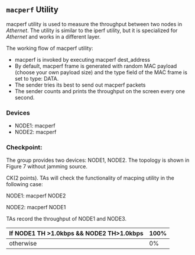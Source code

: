 ## `macperf` Utility

macperf utility is used to measure the throughput between two nodes in _Athernet_. The utility is similar to the iperf utility, but it is specialized for _Athernet_ and works in a different layer.

The working flow of macperf utility:

- macperf is invoked by executing macperf dest\_address
- By default, macperf frame is generated with random MAC payload (choose your own payload size) and the type field of the MAC frame is set to type: DATA.
- The sender tries its best to send out macperf packets
- The sender counts and prints the throughput on the screen every one second.

### Devices
- NODE1: macperf
- NODE2: macperf

### Checkpoint:

The group provides two devices: NODE1, NODE2. The topology is shown in Figure 7 without jamming source.

CK(2 points). TAs will check the functionality of macping utility in the following case:

NODE1: macperf NODE2

NODE2: macperf NODE1

TAs record the throughput of NODE1 and NODE3.

| If NODE1 TH >1.0kbps && NODE2 TH>1.0kbps | 100% |
| --- | --- |
| otherwise | 0% |
